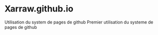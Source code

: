 # Xarraw.github.io
Utilisation du system de pages de github
Premier utilisation du systeme de pages de github
